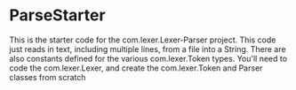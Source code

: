 # ParseStarter
This is the starter code for the com.lexer.Lexer-Parser project. This code just reads in text, including multiple lines, from
a file into a String. There are also constants defined for the various com.lexer.Token types. You'll need to code the com.lexer.Lexer, and 
create the com.lexer.Token and Parser classes from scratch
